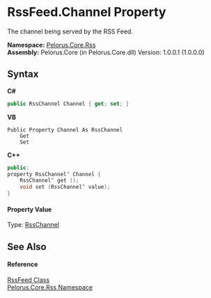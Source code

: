 # RssFeed.Channel Property 
 

The channel being served by the RSS Feed.

**Namespace:**&nbsp;<a href="683C06D0">Pelorus.Core.Rss</a><br />**Assembly:**&nbsp;Pelorus.Core (in Pelorus.Core.dll) Version: 1.0.0.1 (1.0.0.0)

## Syntax

**C#**<br />
``` C#
public RssChannel Channel { get; set; }
```

**VB**<br />
``` VB
Public Property Channel As RssChannel
	Get
	Set
```

**C++**<br />
``` C++
public:
property RssChannel^ Channel {
	RssChannel^ get ();
	void set (RssChannel^ value);
}
```


#### Property Value
Type: <a href="8911D1C7">RssChannel</a>

## See Also


#### Reference
<a href="97BB3115">RssFeed Class</a><br /><a href="683C06D0">Pelorus.Core.Rss Namespace</a><br />